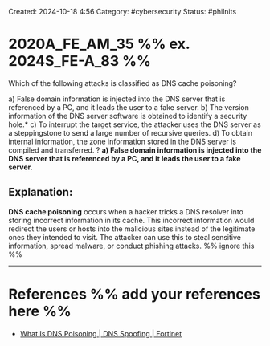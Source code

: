 Created: 2024-10-18 4:56
Category: #cybersecurity
Status: #philnits



# 2020A_FE_AM_35 %% ex. 2024S_FE-A_83 %%

Which of the following attacks is classified as DNS cache poisoning?

a) False domain information is injected into the DNS server that is referenced by a PC, and it leads the user to a fake server.
b) The version information of the DNS server software is obtained to identify a security hole.*
c) To interrupt the target service, the attacker uses the DNS server as a steppingstone to send a large number of recursive queries.
d) To obtain internal information, the zone information stored in the DNS server is compiled and transferred.
?
**a) False domain information is injected into the DNS server that is referenced by a PC, and it leads the user to a fake server.**
## **Explanation:**

**DNS cache poisoning** occurs when a hacker tricks a DNS resolver into storing incorrect information in its cache. This incorrect information would redirect the users or hosts into the malicious sites instead of the legitimate ones they intended to visit. The attacker can use this to steal sensitive information, spread malware, or conduct phishing attacks.
%% ignore this %%
<!--SR:!2025-05-10,60,310-->
---









# References %% add your references here %%
- [What Is DNS Poisoning | DNS Spoofing | Fortinet](https://www.fortinet.com/resources/cyberglossary/dns-poisoning)

